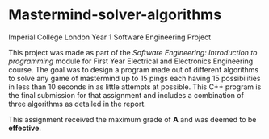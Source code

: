 # Mastermind-solver-algorithms
Imperial College London Year 1 Software Engineering Project

This project was made as part of the *Software Engineering: Introduction to programming* module for First Year Electrical and Electronics Engineering course.
The goal was to design a program made out of different algorithms to solve any game of mastermind up to 15 pings each having 15 possibilities in less than 10 seconds in as little attempts at possible. This C++ program is the final submission for that assignment and includes a combination of three algorithms as detailed in the report. 

This assignment received the maximum grade of **A** and was deemed to be **effective**.
